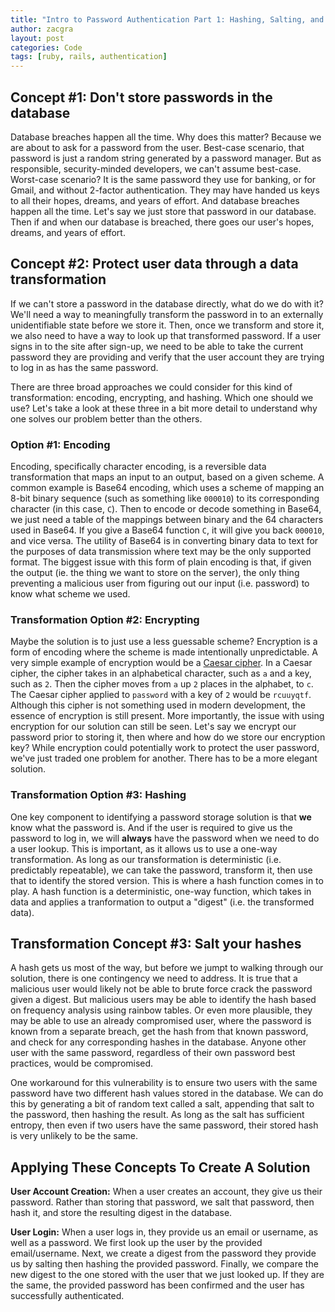 ```yaml
---
title: "Intro to Password Authentication Part 1: Hashing, Salting, and the Why Behind It"
author: zacgra
layout: post
categories: Code
tags: [ruby, rails, authentication]
---
```


## Concept #1: Don't store passwords in the database

Database breaches happen all the time. Why does this matter? Because we are about to ask for a password from the user. Best-case scenario, that password is just a random string generated by a password manager. But as responsible, security-minded developers, we can't assume best-case. Worst-case scenario? It is the same password they use for banking, or for Gmail, and without 2-factor authentication. They may have handed us keys to all their hopes, dreams, and years of effort. And database breaches happen all the time. Let's say we just store that password in our database. Then if and when our database is breached, there goes our user's hopes, dreams, and years of effort.

## Concept #2: Protect user data through a data transformation

If we can't store a password in the database directly, what do we do with it? We'll need a way to meaningfully transform the password in to an externally unidentifiable state before we store it. Then, once we transform and store it, we also need to have a way to look up that transformed password. If a user signs in to the site after sign-up, we need to be able to take the current password they are providing and verify that the user account they are trying to log in as has the same password.

There are three broad approaches we could consider for this kind of transformation: encoding, encrypting, and hashing. Which one should we use? Let's take a look at these three in a bit more detail to understand why one solves our problem better than the others.

### Option #1: Encoding

Encoding, specifically character encoding, is a reversible data transformation that maps an input to an output, based on a given scheme. A common example is Base64 encoding, which uses a scheme of mapping an 8-bit binary sequence (such as something like `000010`) to its corresponding character (in this case, `C`). Then to encode or decode something in Base64, we just need a table of the mappings between binary and the 64 characters used in Base64. If you give a Base64 function `C`, it will give you back `000010`, and vice versa. The utility of Base64 is in converting binary data to text for the purposes of data transmission where text may be the only supported format. The biggest issue with this form of plain encoding is that, if given the output (ie. the thing we want to store on the server), the only thing preventing a malicious user from figuring out our input (i.e. password) to know what scheme we used.

### Transformation Option #2: Encrypting

Maybe the solution is to just use a less guessable scheme? Encryption is a form of encoding where the scheme is made intentionally unpredictable. A very simple example of encryption would be a [Caesar cipher](https://en.wikipedia.org/wiki/Caesar_cipher). In a Caesar cipher, the cipher takes in an alphabetical character, such as `a` and a key, such as `2`. Then the cipher moves from `a` up `2` places in the alphabet, to `c`. The Caesar cipher applied to `password` with a key of `2` would be `rcuuyqtf`. Although this cipher is not something used in modern development, the essence of encryption is still present. More importantly, the issue with using encryption for our solution can still be seen. Let's say we encrypt our password prior to storing it, then where and how do we store our encryption key? While encryption could potentially work to protect the user password, we've just traded one problem for another. There has to be a more elegant solution.

### Transformation Option #3: Hashing

One key component to identifying a password storage solution is that **we** know what the password is. And if the user is required to give us the password to log in, we will **always** have the password when we need to do a user lookup. This is important, as it allows us to use a one-way transformation. As long as our transformation is deterministic (i.e. predictably repeatable), we can take the password, transform it, then use that to identify the stored version. This is where a hash function comes in to play. A hash function is a deterministic, one-way function, which takes in data and applies a tranformation to output a "digest" (i.e. the transformed data).

## Transformation Concept #3: Salt your hashes

A hash gets us most of the way, but before we jumpt to walking through our solution, there is one contingency we need to address. It is true that a malicious user would likely not be able to brute force crack the password given a digest. But malicious users may be able to identify the hash based on frequency analysis using rainbow tables. Or even more plausible, they may be able to use an already compromised user, where the password is known from a separate breach, get the hash from that known password, and check for any corresponding hashes in the database. Anyone other user with the same password, regardless of their own password best practices, would be compromised.

One workaround for this vulnerability is to ensure two users with the same password have two different hash values stored in the database. We can do this by generating a bit of random text called a salt, appending that salt to the password, then hashing the result. As long as the salt has sufficient entropy, then even if two users have the same password, their stored hash is very unlikely to be the same.

## Applying These Concepts To Create A Solution

**User Account Creation:**
When a user creates an account, they give us their password. Rather than storing that password, we salt that password, then hash it, and store the resulting digest in the database.

**User Login:**
When a user logs in, they provide us an email or username, as well as a password. We first look up the user by the provided email/username. Next, we create a digest from the password they provide us by salting then hashing the provided password. Finally, we compare the new digest to the one stored with the user that we just looked up. If they are the same, the provided password has been confirmed and the user has successfully authenticated.
